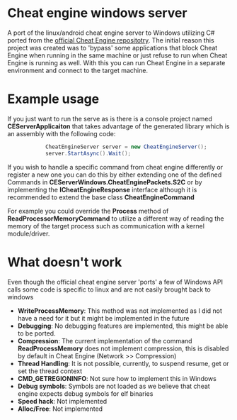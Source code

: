 
# Cheat engine windows server

A port of the linux/android cheat engine server to Windows utilizing C# ported from the [official Cheat Engine repositotry](https://github.com/cheat-engine/cheat-engine/tree/a2d035583c35c0cb2455bd9aef771efbba1570c3/Cheat%20Engine/ceserver).
The initial  reason this project was created was to 'bypass' some applications that block Cheat Engine when running in the same machine or just refuse to run when Cheat Engine is running as well. With this you can run Cheat Engine in a separate environment and connect to the target machine.

# Example usage
If you just want to run the serve as is there is a console project named **CEServerApplicaiton** that takes advantage of the generated library which is an assembly with the following code:
```csharp
            CheatEngineServer server = new CheatEngineServer();
            server.StartAsync().Wait();
```
If you wish to handle a specific command from cheat engine differently or register a new one you can do this by either extending one of the defined Commands in **CEServerWindows.CheatEnginePackets.S2C** or by implementing  the **ICheatEngineResponse** interface although it is recommended to extend the base class **CheatEngineCommand**

For example you could override the **Process** method of **ReadProcessorMemoryCommand** to utilize a different way of reading the memory of the target process such as communication with a kernel module/driver.

# What doesn't work
Even though the official cheat engine server 'ports' a few of Windows API calls some code is specific to linux and are not easily brought back to windows 
* **WriteProcessMemory**: This method was not implemented as I did not have a need for it but it might be implemented in the future
* **Debugging**: No debugging features are implemented, this might be able to be ported.
* **Compression**: The current implementation of the command **ReadProcessMemory** does not implement compression, this is disabled by default in Cheat Engine (Network >> Compression)
* **Thread Handling**: It is not possible, currently, to suspend resume, get or set the thread context
* **CMD_GETREGIONINFO**: Not sure how to implement this in Windows
* **Debug symbols**: Symbols are not loaded as we believe that cheat engine expects debug symbols for elf binaries
* **Speed hack**: Not implemented
* **Alloc/Free**: Not implemented

